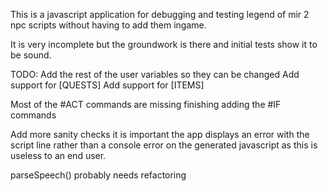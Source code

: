 This is a javascript application for debugging and testing legend of mir 2 npc scripts without having to
add them ingame.

It is very incomplete but the groundwork is there and initial tests show it to be sound.

TODO:
Add the rest of the user variables so they can be changed
Add support for [QUESTS]
Add support for [ITEMS]

Most of the #ACT commands are missing
finishing adding the #IF commands

Add more sanity checks it is important the app displays an error with the script line rather than a console error on the 
generated javascript as this is useless to an end user.

parseSpeech() probably needs refactoring
